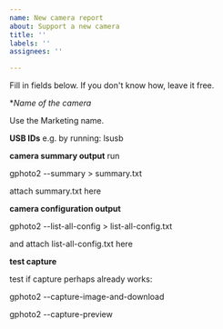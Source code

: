 ```yaml
---
name: New camera report
about: Support a new camera
title: ''
labels: ''
assignees: ''

---
```


Fill in fields below. If you don't know how, leave it free.

**Name of the camera*

Use the Marketing name.

**USB IDs**
e.g. by running:   lsusb 

**camera summary output**
run

  gphoto2 --summary > summary.txt

attach summary.txt here

**camera configuration output**

gphoto2 --list-all-config > list-all-config.txt

and attach list-all-config.txt here

**test capture**

test if capture perhaps already works:

  gphoto2 --capture-image-and-download
 
  gphoto2 --capture-preview
